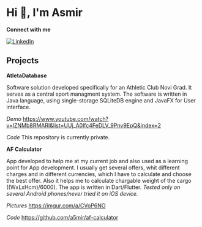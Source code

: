 # Hi 👋, I'm Asmir  

**Connect with me**
<div>
<a href="https://www.linkedin.com/in/asmirh/">
<img alt="LinkedIn" src="https://img.shields.io/badge/linkedin%20-%230077B5.svg?&style=for-the-badge&logo=linkedin&logoColor=white"/>
</a>
</div>

## Projects
**AtletaDatabase**

Software solution developed specifically for an Athletic Club Novi Grad. It serves as a central sport managment system.
The software is written in Java language, using single-storage SQLiteDB engine and JavaFX for User interface.

*Demo*
https://www.youtube.com/watch?v=lZNMb8RMARI&list=UUj_A0lfc4FeDLV_9Pnv9EpQ&index=2

*Code*
This repository is currently private.

**AF Calculator**

App developed to help me at my current job and also used as a learning point for App development. I usually get several offers, whit different charges and in different currencies, which I have to calculate and choose the best offer. Also it helps me to calculate chargable weight of the cargo ((WxLxHcm)/6000). 
The app is written in Dart/Flutter. 
_Tested only on several Android phones/never tried it on iOS device._

*Pictures*
https://imgur.com/a/CVoP6NO

*Code*
https://github.com/a5mir/af-calculator
